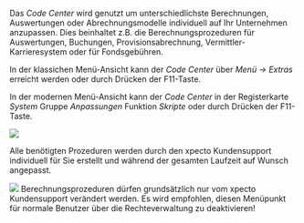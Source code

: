Das *Code Center* wird genutzt um unterschiedlichste Berechnungen, Auswertungen oder Abrechnungsmodelle individuell auf Ihr Unternehmen anzupassen. Dies beinhaltet z.B. die Berechnungsprozeduren für Auswertungen, Buchungen, Provisionsabrechnung, Vermittler-Karrieresystem oder für Fondsgebühren.

In der klassichen Menü-Ansicht kann der *Code Center* über *Menü → Extras* erreicht werden oder durch Drücken der F11-Taste.

In der modernen Menü-Ansicht kann der *Code Center* in der Registerkarte *System* Gruppe *Anpassungen* Funktion *Skripte* oder durch Drücken der F11-Taste.

![](http://xpecto.github.io/docs/xpecto/Extras/Anpassen/Code_Center/Code_Center_Menue.png)

Alle benötigten Prozeduren werden durch den xpecto Kundensupport individuell für Sie erstellt und während der gesamten Laufzeit auf Wunsch angepasst.

![](http://xpecto.github.io/docs/img/img_1442582607045.png) Berechnungsprozeduren dürfen grundsätzlich nur vom xpecto Kundensupport verändert werden. Es wird empfohlen, diesen Menüpunkt für normale Benutzer über die Rechteverwaltung zu deaktivieren!